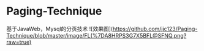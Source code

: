 # Paging-Technique
基于JavaWeb，Mysql的分页技术
![效果图](https://github.com/jjc123/Paging-Technique/blob/master/image/FL(%7DA8HRPS3G7X5BFL@SFNQ.png?raw=true)
